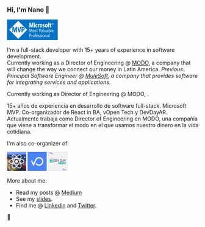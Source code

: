 ### Hi, I'm Nano 👋

[<img width="133" rel="Microsoft MVP" src="https://github.com/nanovazquez/nanovazquez.github.com/raw/master/images/mvp-banner.png">](https://mvp.microsoft.com/en-us/PublicProfile/5003810?fullName=Mariano%20Daniel%20Vazquez)

I'm a full-stack developer with 15+ years of experience in software development. <br/>
Currently working as a Director of Engineering @ [MODO](https://modo.com.ar/), a company that will change the way we connect our money in Latin America. _Previous: Principal Software Engineer @ [MuleSoft](https://www.mulesoft.com/), a company that provides software for integrating services and applications._

Currently working as Director of Engineering @ MODO, . 

15+ años de experiencia en desarrollo de software full-stack. Microsoft MVP. Co-organizador de React in BA, vOpen Tech y DevDayAR. 
Actualmente trabaja como Director of Engineering en MODO, una compañía que viene a transformar el modo en el que usamos nuestro dinero en la vida cotidiana.


I'm also co-organizer of:

[<img width="50" rel="React en Buenos Aires" src="https://github.com/nanovazquez/nanovazquez.github.com/raw/master/images/react-ba.jpg">](https://www.meetup.com/es-ES/React-en-Buenos-Aires/)
[<img width="50" rel="vOpen Tech" src="https://github.com/nanovazquez/nanovazquez.github.com/raw/master/images/vopen.png">](https://www.meetup.com/es-ES/React-en-Buenos-Aires/)
[<img width="50" rel="Dev Day AR" src="https://github.com/nanovazquez/nanovazquez.github.com/raw/master/images/devday-ar.jpg">](https://devday-ar.com/)

More about me:
- Read my posts @ [Medium](https://medium.com/@nanovazquez)
- See my [slides](http://slides.com/nanovazquez).
- Find me @ [Linkedin](https://www.linkedin.com/in/nanovazquez/) and [Twitter](https://twitter.com/nanovazquez__).

🚀

